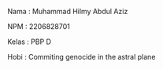 Nama    : Muhammad Hilmy Abdul Aziz

NPM     : 2206828701

Kelas   : PBP D

Hobi    : Commiting genocide in the astral plane
